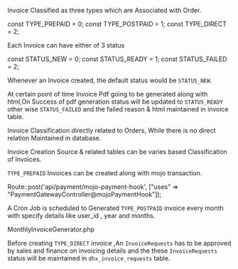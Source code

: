 Invoice Classified as three types which are Associated with Order.

const TYPE_PREPAID = 0; const TYPE_POSTPAID = 1; const TYPE_DIRECT = 2;

Each Invoice can have either of 3 status

const STATUS_NEW = 0; const STATUS_READY = 1; const STATUS_FAILED = 2;

Whenever an Invoice created, the default status would be `STATUS_NEW`.

At certain point of time Invoice Pdf going to be generated along with
html,On Success of pdf generation status will be updated to
`STATUS_READY` other wise `STATUS_FAILED` and the failed reason & html
maintained in invoice table.

Invoice Classification directly related to Orders, While there is no
direct relation Maintained in database.

Invoice Creation Source & related tables can be varies based
Classification of Invoices.

`TYPE_PREPAID` Invoices can be created along with mojo transaction.

Route::post(\'api/payment/mojo-payment-hook\', \[\"uses\" =\>
\"PaymentGatewayController@mojoPaymentHook\"\]);

A Cron Job is scheduled to Generated `TYPE_POSTPAID` invoice every month
with specify details like user_id , year and months.

MonthlyInvoiceGenerator.php

Before creating `TYPE_DIRECT` invoice ,An `InvoiceRequests` has to be
approved by sales and finance on invoicing details and the these
`InvoiceRequests` status will be maintained in `dhx_invoice_requests`
table.
